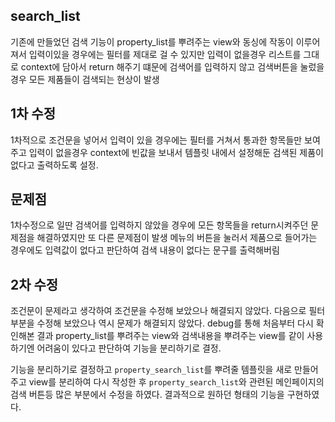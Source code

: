 ## search_list
기존에 만들었던 검색 기능이 property_list를 뿌려주는 view와 동싱에 작동이 이루어져서 입력이있을 경우에는 필터를 제대로 걸 수 있지만 입력이 없을경우 리스트를 그대로 context에 담아서 return 해주기 떄문에 검색어를 입력하지 않고 검색버튼을 눌렀을 경우 모든 제품들이 검색되는 현상이 발생
<br>

## 1차 수정
1차적으로 조건문을 넣어서 입력이 있을 경우에는 필터를 거쳐서 통과한 항목들만 보여주고 입력이 없을경우 context에 빈값을 보내서 템플릿 내에서 설정해둔 검색된 제품이 없다고 출력하도록 설정.

## 문제점

1차수정으로 일딴 검색어를 입력하지 않았을 경우에 모든 항목들을 return시켜주던 문제점을 해결하였지만 또 다른 문제점이 발생 메뉴의 버튼을 눌러서 제품으로 들어가는 경우에도 입력값이 없다고 판단하여 검색 내용이 없다는 문구를 출력해버림

## 2차 수정
조건문이 문제라고 생각하여 조건문을 수정해 보았으나 해결되지 않았다. 다음으로 필터 부분을 수정해 보았으나 역시 문제가 해결되지 않았다. debug를 통해 처음부터 다시 확인해본 결과 property_list를 뿌려주는 view와 검색내용을 뿌려주는 view를 같이 사용하기엔 어려움이 있다고 판단하여 기능을 분리하기로 결정.<br>

기능을 분리하기로 결정하고 `property_search_list`를 뿌려줄 템플릿을 새로 만들어주고 view를 분리하여 다시 작성한 후 `property_search_list`와 관련된 메인페이지의 검색 버튼등 많은 부분에서 수정을 하였다. 결과적으로 원하던 형태의 기능을 구현하였다. 
